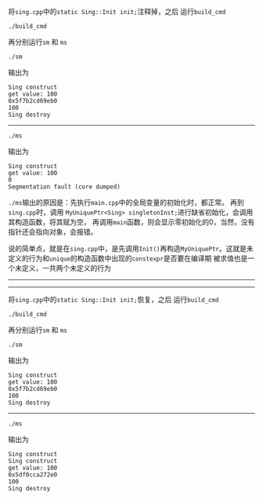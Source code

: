 将`sing.cpp`中的`static Sing::Init init;`注释掉，之后
运行`build_cmd`
```shell
./build_cmd
```
再分别运行`sm` 和 `ms`
```shell
./sm
```
输出为
```shell
Sing construct
get value: 100
0x5f7b2cd69eb0
100
Sing destroy
```
---
```shell
./ms
```
输出为
```shell
Sing construct
get value: 100
0
Segmentation fault (core dumped)
```

`./ms`输出的原因是：先执行`main.cpp`中的全局变量的初始化时，都正常。
再到`sing.cpp`时，调用 `MyUniquePtr<Sing> singletonInst;`进行缺省初始化，会调用其构造函数，将其赋为空，
再调用`main`函数，则会显示零初始化的0，当然，没有指针还会指向对象，会报错。

说的简单点，就是在`sing.cpp`中，是先调用`Init()`再构造`MyUniquePtr`。这就是未定义的行为和`unique`的构造函数中出现的`constexpr`是否要在编译期
被求值也是一个未定义，一共两个未定义的行为

---

---

将`sing.cpp`中的`static Sing::Init init;`恢复，之后
运行`build_cmd`
```shell
./build_cmd
```
再分别运行`sm` 和 `ms`
```shell
./sm
```
输出为
```shell
Sing construct
get value: 100
0x5f7b2cd69eb0
100
Sing destroy
```
---
```shell
./ms
```
输出为
```shell
Sing construct
Sing construct
get value: 100
0x5df0cca272e0
100
Sing destroy
```
